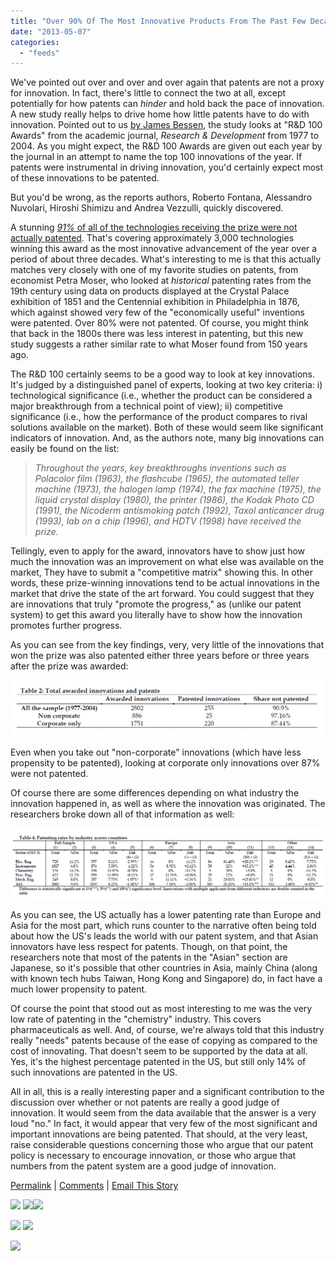```yaml
---
title: "Over 90% Of The Most Innovative Products From The Past Few Decades Were NOT Patented"
date: "2013-05-07"
categories: 
  - "feeds"
---
```


We've pointed out over and over and over again that patents are not a proxy for innovation. In fact, there's little to connect the two at all, except potentially for how patents can _hinder_ and hold back the pace of innovation. A new study really helps to drive home how little patents have to do with innovation. Pointed out to us [by James Bessen](https://twitter.com/JamesBessen/status/328459554528587777), the study looks at "R&D 100 Awards" from the academic journal, _Research & Development_ from 1977 to 2004. As you might expect, the R&D 100 Awards are given out each year by the journal in an attempt to name the top 100 innovations of the year. If patents were instrumental in driving innovation, you'd certainly expect most of these innovations to be patented.  
  
But you'd be wrong, as the reports authors, Roberto Fontana, Alessandro Nuvolari, Hiroshi Shimizu and Andrea Vezzulli, quickly discovered.  
  
A stunning [_91%_ of all of the technologies receiving the prize were not actually patented](http://ideas.repec.org/p/ise/isegwp/wp092013.html). That's covering approximately 3,000 technologies winning this award as the most innovative advancement of the year over a period of about three decades. What's interesting to me is that this actually matches very closely with one of my favorite studies on patents, from economist Petra Moser, who looked at _historical_ patenting rates from the 19th century using data on products displayed at the Crystal Palace exhibition of 1851 and the Centennial exhibition in Philadelphia in 1876, which against showed very few of the "economically useful" inventions were patented. Over 80% were not patented. Of course, you might think that back in the 1800s there was less interest in patenting, but this new study suggests a rather similar rate to what Moser found from 150 years ago.  
  
The R&D 100 certainly seems to be a good way to look at key innovations. It's judged by a distinguished panel of experts, looking at two key criteria: i) technological significance (i.e., whether the product can be considered a major breakthrough from a technical point of view); ii) competitive significance (i.e., how the performance of the product compares to rival solutions available on the market). Both of these would seem like significant indicators of innovation. And, as the authors note, many big innovations can easily be found on the list:

> _Throughout the years, key breakthroughs inventions such as Polacolor film (1963), the flashcube (1965), the automated teller machine (1973), the halogen lamp (1974), the fax machine (1975), the liquid crystal display (1980), the printer (1986), the Kodak Photo CD (1991), the Nicoderm antismoking patch (1992), Taxol anticancer drug (1993), lab on a chip (1996), and HDTV (1998) have received the prize._

Tellingly, even to apply for the award, innovators have to show just how much the innovation was an improvement on what else was available on the market, They have to submit a "competitive matrix" showing this. In other words, these prize-winning innovations tend to be actual innovations in the market that drive the state of the art forward. You could suggest that they are innovations that truly "promote the progress," as (unlike our patent system) to get this award you literally have to show how the innovation promotes further progress.  
  
As you can see from the key findings, very, very little of the innovations that won the prize was also patented either three years before or three years after the prize was awarded:

[![](images/QO1jSbp.png)](http://imgur.com/QO1jSbp)

Even when you take out "non-corporate" innovations (which have less propensity to be patented), looking at corporate only innovations over 87% were not patented.  
  
Of course there are some differences depending on what industry the innovation happened in, as well as where the innovation was originated. The researchers broke down all of that information as well:

[![](images/5KLtEey.png)](http://imgur.com/5KLtEey)

As you can see, the US actually has a lower patenting rate than Europe and Asia for the most part, which runs counter to the narrative often being told about how the US's leads the world with our patent system, and that Asian innovators have less respect for patents. Though, on that point, the researchers note that most of the patents in the "Asian" section are Japanese, so it's possible that other countries in Asia, mainly China (along with known tech hubs Taiwan, Hong Kong and Singapore) do, in fact have a much lower propensity to patent.  
  
Of course the point that stood out as most interesting to me was the very low rate of patenting in the "chemistry" industry. This covers pharmaceuticals as well. And, of course, we're always told that this industry really "needs" patents because of the ease of copying as compared to the cost of innovating. That doesn't seem to be supported by the data at all. Yes, it's the highest percentage patented in the US, but still only 14% of such innovations are patented in the US.  
  
All in all, this is a really interesting paper and a significant contribution to the discussion over whether or not patents are really a good judge of innovation. It would seem from the data available that the answer is a very loud "no." In fact, it would appear that very few of the most significant and important innovations are being patented. That should, at the very least, raise considerable questions concerning those who argue that our patent policy is necessary to encourage innovation, or those who argue that numbers from the patent system are a good judge of innovation.  
  
[Permalink](http://www.techdirt.com/blog/innovation/articles/20130502/10513922919/over-90-most-innovative-products-past-few-decades-were-not-patented.shtml) | [Comments](http://www.techdirt.com/blog/innovation/articles/20130502/10513922919/over-90-most-innovative-products-past-few-decades-were-not-patented.shtml#comments) | [Email This Story](http://www.techdirt.com/blog/innovation/articles/20130502/10513922919/over-90-most-innovative-products-past-few-decades-were-not-patented.shtml?op=sharethis)  
  
  
[![](http://ads.pheedo.com/img.phdo?s=0e74e0f22d400df2d4c791a7f1d5c8fe&p=1)](http://ads.pheedo.com/click.phdo?s=0e74e0f22d400df2d4c791a7f1d5c8fe&p=1) ![](http://tags.bluekai.com/site/5148)![](http://insight.adsrvr.org/track/evnt/?ct=0:8pyu3gz&adv=wouzn4v&fmt=3)

[![](http://feeds.feedburner.com/~ff/techdirt/feed?i=wpiMRrLiBow:i4E03vd7ooI:D7DqB2pKExk)](http://feeds.feedburner.com/~ff/techdirt/feed?a=wpiMRrLiBow:i4E03vd7ooI:D7DqB2pKExk) [![](http://feeds.feedburner.com/~ff/techdirt/feed?d=c-S6u7MTCTE)](http://feeds.feedburner.com/~ff/techdirt/feed?a=wpiMRrLiBow:i4E03vd7ooI:c-S6u7MTCTE)

![](http://feeds.feedburner.com/~r/techdirt/feed/~4/wpiMRrLiBow)

